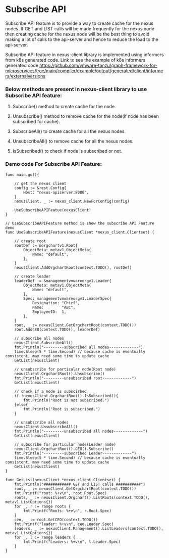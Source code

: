 # Subscribe API

Subscribe API feature is to provide a way to create cache for the nexus nodes. If GET and LIST calls will be made frequently for the nexus node then creating cache for the nexus node will be the best thing to avoid making a lot of calls to the api-server and hence to reduce the load to the api-server.

Subscribe API feature in nexus-client library is implemented using informers from k8s generated code.
Link to see the example of k8s informers generated code https://github.com/vmware-tanzu/graph-framework-for-microservices/tree/main/compiler/example/output/generated/client/informers/externalversions

### Below methods are present in nexus-client library to use Subscribe API feature:

1. Subscribe() method to create cache for the node.

2. Unsubscribe() method to remove cache for the node(if node has been subscribed for cache).

3. SubscribeAll() to create cache for all the nexus nodes.

4. UnsubscribeAll() to remove cache for all the nexus nodes.

5. IsSubscribed() to check if node is subscribed or not.


### Demo code For Subscribe API Feature:

```
func main.go(){

    // get the nexus client 
    config := &rest.Config{
        Host: "nexus-apiserver:8080",
    }
    nexusClient, _ := nexus_client.NewForConfig(config)

    UseSubscribeAPIFeatue(nexusClient)
}

// UseSubscribeAPIFeature method is show the subscribe API Feature demo
func UseSubscribeAPIFeature(nexusClient *nexus_client.Clientset) {

    // create root
    rootDef := &orgchartv1.Root{
        ObjectMeta: metav1.ObjectMeta{
            Name: "default",
        },
    }
    nexusClient.AddOrgchartRoot(context.TODO(), rootDef)

    // create leader
    leaderDef := &managementvmwareorgv1.Leader{
        ObjectMeta: metav1.ObjectMeta{
            Name: "default",
        },
        Spec: managementvmwareorgv1.LeaderSpec{
            Designation: "Chief",
            Name:        "ABC",
            EmployeeID:  1,
        },
    }
    root, _ := nexusClient.GetOrgchartRoot(context.TODO())
    root.AddCEO(context.TODO(), leaderDef)

    // subscribe all nodes
    nexusClient.SubscribeAll()
    fmt.Println("---------subscribed all nodes-------------")
    time.Sleep(5 * time.Second) // because cache is eventually consistent, may need some time to update cache
    GetList(nexusClient)

    // unsubscribe for particular node(Root node)
    nexusClient.OrgchartRoot().Unsubscribe()
    fmt.Println("---------unsubscribed root-------------")
    GetList(nexusClient)

    // check if a node is subscirbed
    if !nexusClient.OrgchartRoot().IsSubscribed(){
        fmt.Println("Root is not subscribed.")
    }else{
        fmt.Println("Root is subscribed.")
    }

    // unsubscribe all nodes
    nexusClient.UnsubscribeAll()
    fmt.Println("---------unsubscribed all nodes-------------")
    GetList(nexusClient)

    // subscribe for particular node(Leader node)
    nexusClient.OrgchartRoot().CEO().Subscribe()
    fmt.Println("---------subscribed Leader-------------")
    time.Sleep(5 * time.Second) // because cache is eventually consistent, may need some time to update cache
    GetList(nexusClient)
}

func GetList(nexusClient *nexus_client.Clientset) {
    fmt.Println("############ GET and LIST calls ###########")
    root, _ := nexusClient.GetOrgchartRoot(context.TODO())
    fmt.Printf("root: %+v\n", root.Root.Spec)
    roots, _ := nexusClient.Orgchart().ListRoots(context.TODO(), metav1.ListOptions{})
    for _, r := range roots {
        fmt.Printf("Roots: %+v\n", r.Root.Spec)
    }
    ceo, _ := root.GetCEO(context.TODO())
    fmt.Printf("leader: %+v\n", ceo.Leader.Spec)
    leaders, _ := nexusClient.Management().ListLeaders(context.TODO(), metav1.ListOptions{})
    for _, l := range leaders {
        fmt.Printf("Leaders: %+v\n", l.Leader.Spec)
    }
}
```
